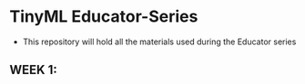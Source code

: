 # TinyML Educator-Series

- This repository will hold all the materials used during the Educator series
## WEEK 1:
